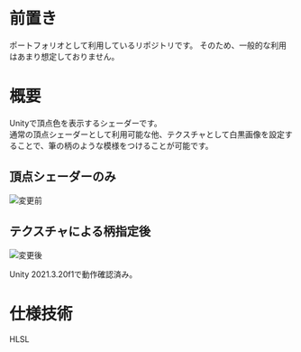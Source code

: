 # 前置き
ポートフォリオとして利用しているリポジトリです。
そのため、一般的な利用はあまり想定しておりません。

# 概要
Unityで頂点色を表示するシェーダーです。  
通常の頂点シェーダーとして利用可能な他、テクスチャとして白黒画像を設定することで、筆の柄のような模様をつけることが可能です。

## 頂点シェーダーのみ
![変更前](https://github.com/kusumi-bell/VertexColorShader/assets/126036655/b81c9960-d322-4a00-8209-9e36ee342c9b)

## テクスチャによる柄指定後
![変更後](https://github.com/kusumi-bell/VertexColorShader/assets/126036655/d0984f49-b728-45a0-9389-594a61df4c2b)

Unity 2021.3.20f1で動作確認済み。

# 仕様技術
HLSL